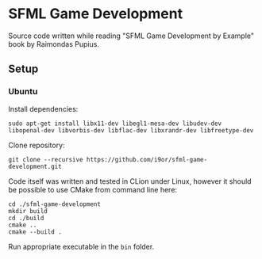 # SFML Game Development

Source code written while reading "SFML Game Development by Example" book by Raimondas Pupius.

## Setup

### Ubuntu

Install dependencies:

```commandline
sudo apt-get install libx11-dev libegl1-mesa-dev libudev-dev libopenal-dev libvorbis-dev libflac-dev libxrandr-dev libfreetype-dev
```

Clone repository:

```commandline
git clone --recursive https://github.com/i9or/sfml-game-development.git
```

Code itself was written and tested in CLion under Linux, however it should be possible to use CMake from command line here:

```commandline
cd ./sfml-game-development
mkdir build
cd ./build
cmake ..
cmake --build .
```

Run appropriate executable in the `bin` folder.

